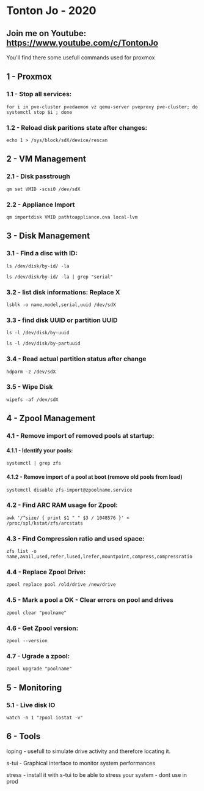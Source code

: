 # Tonton Jo - 2020
## Join me on Youtube: https://www.youtube.com/c/TontonJo

You'll find there some usefull commands used for proxmox

## 1 - Proxmox

### 1.1 - Stop all services:  
```shell
for i in pve-cluster pvedaemon vz qemu-server pveproxy pve-cluster; do systemctl stop $i ; done
```  
### 1.2 - Reload disk paritions state after changes:  
```shell
echo 1 > /sys/block/sdX/device/rescan
```  
## 2 - VM Management

### 2.1 - Disk passtrough
```shell
qm set VMID -scsi0 /dev/sdX
```
###  2.2 - Appliance Import
```shell
qm importdisk VMID pathtoappliance.ova local-lvm
```

## 3 - Disk Management

### 3.1 - Find a disc with ID:
```shell
ls /dev/disk/by-id/ -la
```
```shell
ls /dev/disk/by-id/ -la | grep "serial"
```

### 3.2 - list disk informations: Replace X
```shell
lsblk -o name,model,serial,uuid /dev/sdX
```
###  3.3 - find disk UUID or partition UUID
```shell
ls -l /dev/disk/by-uuid
```
```shell
ls -l /dev/disk/by-partuuid
```
###  3.4 - Read actual partition status after change
```shell
hdparm -z /dev/sdX
```

### 3.5 - Wipe Disk
```shell
wipefs -af /dev/sdX
```

##  4 - Zpool Management  

###  4.1 - Remove import of removed pools at startup:  
####  4.1.1 - Identify your pools:
```shell
systemctl | grep zfs
```
#### 4.1.2 - Remove import of a pool at boot (remove old pools from load)
```shell
systemctl disable zfs-import@zpoolname.service
```

### 4.2 - Find ARC RAM usage for Zpool:
```shell
awk '/^size/ { print $1 " " $3 / 1048576 }' < /proc/spl/kstat/zfs/arcstats
```

### 4.3 - Find Compression ratio and used space:
```shell
zfs list -o name,avail,used,refer,lused,lrefer,mountpoint,compress,compressratio
``` 

### 4.4 - Replace Zpool Drive:
```shell
zpool replace pool /old/drive /new/drive
```

### 4.5 - Mark a pool a OK - Clear errors on pool and drives
```shell
zpool clear "poolname"
```

### 4.6 - Get Zpool version:
```shell
zpool --version
```

### 4.7 - Ugrade a zpool:
```shell
zpool upgrade "poolname"
```
## 5 - Monitoring

### 5.1 - Live disk IO
```shell
watch -n 1 "zpool iostat -v"
```
## 6 - Tools

Ioping - usefull to simulate drive activity and therefore locating it.

s-tui - Graphical interface to monitor system performances

stress - install it with s-tui to be able to stress your system - dont use in prod
